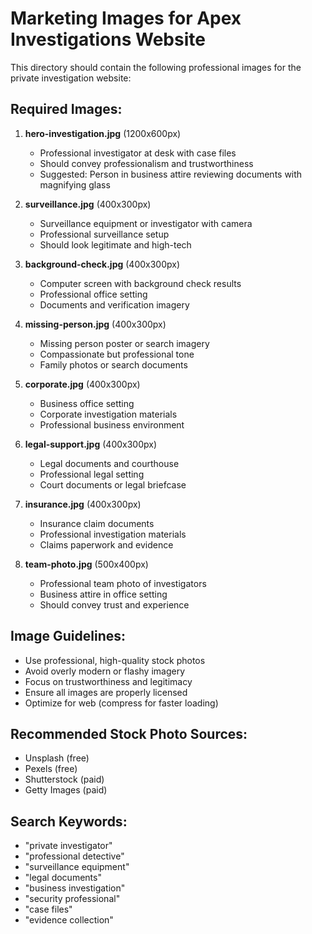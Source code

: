 # Marketing Images for Apex Investigations Website

This directory should contain the following professional images for the private investigation website:

## Required Images:

1. **hero-investigation.jpg** (1200x600px)
   - Professional investigator at desk with case files
   - Should convey professionalism and trustworthiness
   - Suggested: Person in business attire reviewing documents with magnifying glass

2. **surveillance.jpg** (400x300px)
   - Surveillance equipment or investigator with camera
   - Professional surveillance setup
   - Should look legitimate and high-tech

3. **background-check.jpg** (400x300px)
   - Computer screen with background check results
   - Professional office setting
   - Documents and verification imagery

4. **missing-person.jpg** (400x300px)
   - Missing person poster or search imagery
   - Compassionate but professional tone
   - Family photos or search documents

5. **corporate.jpg** (400x300px)
   - Business office setting
   - Corporate investigation materials
   - Professional business environment

6. **legal-support.jpg** (400x300px)
   - Legal documents and courthouse
   - Professional legal setting
   - Court documents or legal briefcase

7. **insurance.jpg** (400x300px)
   - Insurance claim documents
   - Professional investigation materials
   - Claims paperwork and evidence

8. **team-photo.jpg** (500x400px)
   - Professional team photo of investigators
   - Business attire in office setting
   - Should convey trust and experience

## Image Guidelines:
- Use professional, high-quality stock photos
- Avoid overly modern or flashy imagery
- Focus on trustworthiness and legitimacy
- Ensure all images are properly licensed
- Optimize for web (compress for faster loading)

## Recommended Stock Photo Sources:
- Unsplash (free)
- Pexels (free)
- Shutterstock (paid)
- Getty Images (paid)

## Search Keywords:
- "private investigator"
- "professional detective"
- "surveillance equipment"
- "legal documents"
- "business investigation"
- "security professional"
- "case files"
- "evidence collection"